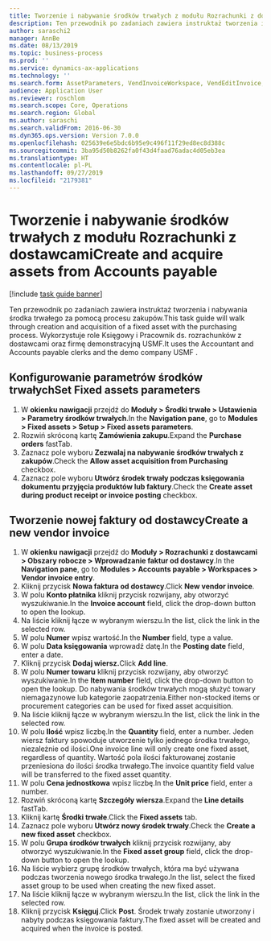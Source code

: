 ```yaml
---
title: Tworzenie i nabywanie środków trwałych z modułu Rozrachunki z dostawcami
description: Ten przewodnik po zadaniach zawiera instruktaż tworzenia i nabywania środka trwałego za pomocą procesu zakupów.
author: saraschi2
manager: AnnBe
ms.date: 08/13/2019
ms.topic: business-process
ms.prod: ''
ms.service: dynamics-ax-applications
ms.technology: ''
ms.search.form: AssetParameters, VendInvoiceWorkspace, VendEditInvoice, VendTableLookup, InventItemIdLookupSimple, AssetTable
audience: Application User
ms.reviewer: roschlom
ms.search.scope: Core, Operations
ms.search.region: Global
ms.author: saraschi
ms.search.validFrom: 2016-06-30
ms.dyn365.ops.version: Version 7.0.0
ms.openlocfilehash: 025639e6e5bdc6b95e9c496f11f29ed8ec8d388c
ms.sourcegitcommit: 3ba95d50b8262fa0f43d4faad76adac4d05eb3ea
ms.translationtype: HT
ms.contentlocale: pl-PL
ms.lasthandoff: 09/27/2019
ms.locfileid: "2179381"
---
```

# <a name="create-and-acquire-assets-from-accounts-payable"></a><span data-ttu-id="9fe39-103">Tworzenie i nabywanie środków trwałych z modułu Rozrachunki z dostawcami</span><span class="sxs-lookup"><span data-stu-id="9fe39-103">Create and acquire assets from Accounts payable</span></span>

[!include [task guide banner](../../includes/task-guide-banner.md)]

<span data-ttu-id="9fe39-104">Ten przewodnik po zadaniach zawiera instruktaż tworzenia i nabywania środka trwałego za pomocą procesu zakupów.</span><span class="sxs-lookup"><span data-stu-id="9fe39-104">This task guide will walk through creation and acquisition of a fixed asset with the purchasing process.</span></span>  <span data-ttu-id="9fe39-105">Wykorzystuje role Księgowy i Pracownik ds. rozrachunków z dostawcami oraz firmę demonstracyjną USMF.</span><span class="sxs-lookup"><span data-stu-id="9fe39-105">It uses the Accountant and Accounts payable clerks and the demo company USMF .</span></span>


## <a name="set-fixed-assets-parameters"></a><span data-ttu-id="9fe39-106">Konfigurowanie parametrów środków trwałych</span><span class="sxs-lookup"><span data-stu-id="9fe39-106">Set Fixed assets parameters</span></span>
1. <span data-ttu-id="9fe39-107">W **okienku nawigacji** przejdź do **Moduły > Środki trwałe > Ustawienia > Parametry środków trwałych**.</span><span class="sxs-lookup"><span data-stu-id="9fe39-107">In the **Navigation pane**, go to **Modules > Fixed assets > Setup > Fixed assets parameters**.</span></span>
2. <span data-ttu-id="9fe39-108">Rozwiń skróconą kartę **Zamówienia zakupu**.</span><span class="sxs-lookup"><span data-stu-id="9fe39-108">Expand the **Purchase orders** fastTab.</span></span>
3. <span data-ttu-id="9fe39-109">Zaznacz pole wyboru **Zezwalaj na nabywanie środków trwałych z zakupów**.</span><span class="sxs-lookup"><span data-stu-id="9fe39-109">Check the **Allow asset acquisition from Purchasing** checkbox.</span></span>
4. <span data-ttu-id="9fe39-110">Zaznacz pole wyboru **Utwórz środek trwały podczas księgowania dokumentu przyjęcia produktów lub faktury**.</span><span class="sxs-lookup"><span data-stu-id="9fe39-110">Check the **Create asset during product receipt or invoice posting** checkbox.</span></span>

## <a name="create-a-new-vendor-invoice"></a><span data-ttu-id="9fe39-111">Tworzenie nowej faktury od dostawcy</span><span class="sxs-lookup"><span data-stu-id="9fe39-111">Create a new vendor invoice</span></span>
1. <span data-ttu-id="9fe39-112">W **okienku nawigacji** przejdź do **Moduły > Rozrachunki z dostawcami > Obszary robocze > Wprowadzanie faktur od dostawcy**.</span><span class="sxs-lookup"><span data-stu-id="9fe39-112">In the **Navigation pane**, go to **Modules > Accounts payable > Workspaces > Vendor invoice entry**.</span></span>
2. <span data-ttu-id="9fe39-113">Kliknij przycisk **Nowa faktura od dostawcy**.</span><span class="sxs-lookup"><span data-stu-id="9fe39-113">Click **New vendor invoice**.</span></span>
3. <span data-ttu-id="9fe39-114">W polu **Konto płatnika** kliknij przycisk rozwijany, aby otworzyć wyszukiwanie.</span><span class="sxs-lookup"><span data-stu-id="9fe39-114">In the **Invoice account** field, click the drop-down button to open the lookup.</span></span>
4. <span data-ttu-id="9fe39-115">Na liście kliknij łącze w wybranym wierszu.</span><span class="sxs-lookup"><span data-stu-id="9fe39-115">In the list, click the link in the selected row.</span></span>
5. <span data-ttu-id="9fe39-116">W polu **Numer** wpisz wartość.</span><span class="sxs-lookup"><span data-stu-id="9fe39-116">In the **Number** field, type a value.</span></span>
6. <span data-ttu-id="9fe39-117">W polu **Data księgowania** wprowadź datę.</span><span class="sxs-lookup"><span data-stu-id="9fe39-117">In the **Posting date** field, enter a date.</span></span>
7. <span data-ttu-id="9fe39-118">Kliknij przycisk **Dodaj wiersz.**</span><span class="sxs-lookup"><span data-stu-id="9fe39-118">Click **Add line**.</span></span>
8. <span data-ttu-id="9fe39-119">W polu **Numer towaru** kliknij przycisk rozwijany, aby otworzyć wyszukiwanie.</span><span class="sxs-lookup"><span data-stu-id="9fe39-119">In the **Item number** field, click the drop-down button to open the lookup.</span></span> <span data-ttu-id="9fe39-120">Do nabywania środków trwałych mogą służyć towary niemagazynowe lub kategorie zaopatrzenia.</span><span class="sxs-lookup"><span data-stu-id="9fe39-120">Either non-stocked items or procurement categories can be used for fixed asset acquisition.</span></span>  
9. <span data-ttu-id="9fe39-121">Na liście kliknij łącze w wybranym wierszu.</span><span class="sxs-lookup"><span data-stu-id="9fe39-121">In the list, click the link in the selected row.</span></span>
10. <span data-ttu-id="9fe39-122">W polu **Ilość** wpisz liczbę.</span><span class="sxs-lookup"><span data-stu-id="9fe39-122">In the **Quantity** field, enter a number.</span></span> <span data-ttu-id="9fe39-123">Jeden wiersz faktury spowoduje utworzenie tylko jednego środka trwałego, niezależnie od ilości.</span><span class="sxs-lookup"><span data-stu-id="9fe39-123">One invoice line will only create one fixed asset, regardless of quantity.</span></span> <span data-ttu-id="9fe39-124">Wartość pola ilości fakturowanej zostanie przeniesiona do ilości środka trwałego.</span><span class="sxs-lookup"><span data-stu-id="9fe39-124">The invoice quantity field value will be transferred to the fixed asset quantity.</span></span>  
11. <span data-ttu-id="9fe39-125">W polu **Cena jednostkowa** wpisz liczbę.</span><span class="sxs-lookup"><span data-stu-id="9fe39-125">In the **Unit price** field, enter a number.</span></span>
12. <span data-ttu-id="9fe39-126">Rozwiń skróconą kartę **Szczegóły wiersza**.</span><span class="sxs-lookup"><span data-stu-id="9fe39-126">Expand the **Line details** fastTab.</span></span>
13. <span data-ttu-id="9fe39-127">Kliknij kartę **Środki trwałe**.</span><span class="sxs-lookup"><span data-stu-id="9fe39-127">Click the **Fixed assets** tab.</span></span>
14. <span data-ttu-id="9fe39-128">Zaznacz pole wyboru **Utwórz nowy środek trwały**.</span><span class="sxs-lookup"><span data-stu-id="9fe39-128">Check the **Create a new fixed asset** checkbox.</span></span>
15. <span data-ttu-id="9fe39-129">W polu **Grupa środków trwałych** kliknij przycisk rozwijany, aby otworzyć wyszukiwanie.</span><span class="sxs-lookup"><span data-stu-id="9fe39-129">In the **Fixed asset group** field, click the drop-down button to open the lookup.</span></span>
16. <span data-ttu-id="9fe39-130">Na liście wybierz grupę środków trwałych, która ma być używana podczas tworzenia nowego środka trwałego.</span><span class="sxs-lookup"><span data-stu-id="9fe39-130">In the list, select the fixed asset group to be used when creating the new fixed asset.</span></span>
17. <span data-ttu-id="9fe39-131">Na liście kliknij łącze w wybranym wierszu.</span><span class="sxs-lookup"><span data-stu-id="9fe39-131">In the list, click the link in the selected row.</span></span>
18. <span data-ttu-id="9fe39-132">Kliknij przycisk **Księguj**.</span><span class="sxs-lookup"><span data-stu-id="9fe39-132">Click **Post**.</span></span> <span data-ttu-id="9fe39-133">Środek trwały zostanie utworzony i nabyty podczas księgowania faktury.</span><span class="sxs-lookup"><span data-stu-id="9fe39-133">The fixed asset will be created and acquired when the invoice is posted.</span></span>  

